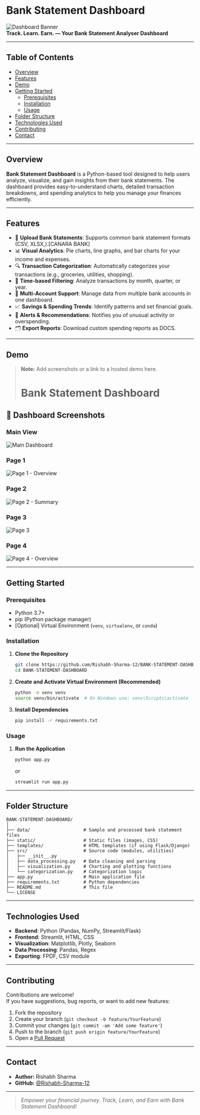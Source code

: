 # Bank Statement Dashboard

![Dashboard Banner](https://img.shields.io/badge/Status-Active-green)  
**Track. Learn. Earn. — Your Bank Statement Analyser Dashboard**

---

## Table of Contents

- [Overview](#overview)
- [Features](#features)
- [Demo](#demo)
- [Getting Started](#getting-started)
  - [Prerequisites](#prerequisites)
  - [Installation](#installation)
  - [Usage](#usage)
- [Folder Structure](#folder-structure)
- [Technologies Used](#technologies-used)
- [Contributing](#contributing)
- [Contact](#contact)

---

## Overview

**Bank Statement Dashboard** is a Python-based tool designed to help users analyze, visualize, and gain insights from their bank statements. The dashboard provides easy-to-understand charts, detailed transaction breakdowns, and spending analytics to help you manage your finances efficiently.

---

## Features

- 📂 **Upload Bank Statements**: Supports common bank statement formats (CSV, XLSX,).[CANARA BANK]
- 📊 **Visual Analytics**: Pie charts, line graphs, and bar charts for your income and expenses.
- 🔍 **Transaction Categorization**: Automatically categorizes your transactions (e.g., groceries, utilities, shopping).
- 📅 **Time-based Filtering**: Analyze transactions by month, quarter, or year.
- 🏦 **Multi-Account Support**: Manage data from multiple bank accounts in one dashboard.
- 📈 **Savings & Spending Trends**: Identify patterns and set financial goals.
- 🔔 **Alerts & Recommendations**: Notifies you of unusual activity or overspending.
- 🗂️ **Export Reports**: Download custom spending reports as DOCS.

---

## Demo

> **Note:** Add screenshots or a link to a hosted demo here.
>
> # Bank Statement Dashboard

## 📸 Dashboard Screenshots

### Main View
![Main Dashboard](DASH-IMG/MAIN.png)

### Page 1
![Page 1 - Overview](DASH-IMG/PG-1.0.png)  

### Page 2
![Page 2 - Summary](DASH-IMG/PG-2.0.png)  

### Page 3
![Page 3](DASH-IMG/PG-3.png)

### Page 4
![Page 4 - Overview](DASH-IMG/PG-4.0.png)  

---

## Getting Started

### Prerequisites

- Python 3.7+
- pip (Python package manager)
- [Optional] Virtual Environment (`venv`, `virtualenv`, or `conda`)

### Installation

1. **Clone the Repository**
   ```sh
   git clone https://github.com/Rishabh-Sharma-12/BANK-STATEMENT-DASHBOARD.git
   cd BANK-STATEMENT-DASHBOARD
   ```

2. **Create and Activate Virtual Environment (Recommended)**
   ```sh
   python -m venv venv
   source venv/bin/activate  # On Windows use: venv\Scripts\activate
   ```

3. **Install Dependencies**
   ```sh
   pip install -r requirements.txt
   ```

### Usage

1. **Run the Application**
   ```sh
   python app.py
   ```
   or
   ```sh
   streamlit run app.py
   ```


---

## Folder Structure

```
BANK-STATEMENT-DASHBOARD/
│
├── data/                    # Sample and processed bank statement files
├── static/                  # Static files (images, CSS)
├── templates/               # HTML templates (if using Flask/Django)
├── src/                     # Source code (modules, utilities)
│   ├── __init__.py
│   ├── data_processing.py   # Data cleaning and parsing
│   ├── visualization.py     # Charting and plotting functions
│   └── categorization.py    # Categorization logic
├── app.py                   # Main application file
├── requirements.txt         # Python dependencies
├── README.md                # This file
└── LICENSE
```

---

## Technologies Used

- **Backend**: Python (Pandas, NumPy, Streamlit/Flask)
- **Frontend**: Streamlit, HTML, CSS
- **Visualization**: Matplotlib, Plotly, Seaborn
- **Data Processing**: Pandas, Regex
- **Exporting**: FPDF, CSV module

---

## Contributing

Contributions are welcome!  
If you have suggestions, bug reports, or want to add new features:

1. Fork the repository
2. Create your branch (`git checkout -b feature/YourFeature`)
3. Commit your changes (`git commit -am 'Add some feature'`)
4. Push to the branch (`git push origin feature/YourFeature`)
5. Open a [Pull Request](https://github.com/Rishabh-Sharma-12/BANK-STATEMENT-DASHBOARD/pulls)

---

## Contact

- **Author:** Rishabh Sharma
- **GitHub:** [@Rishabh-Sharma-12](https://github.com/Rishabh-Sharma-12)

---

> _Empower your financial journey. Track, Learn, and Earn with Bank Statement Dashboard!_
